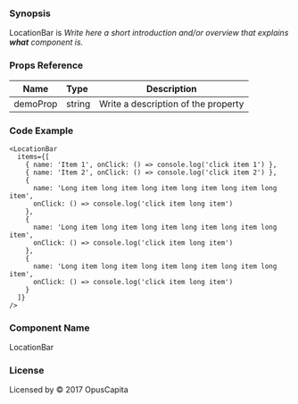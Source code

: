 ### Synopsis

LocationBar is 
*Write here a short introduction and/or overview that explains **what** component is.*

### Props Reference

| Name                           | Type                    | Description                                                 |
| ------------------------------ | :---------------------- | ----------------------------------------------------------- |
| demoProp                       | string                  | Write a description of the property                         |

### Code Example

```
<LocationBar 
  items={[
    { name: 'Item 1', onClick: () => console.log('click item 1') },
    { name: 'Item 2', onClick: () => console.log('click item 2') },
    { 
      name: 'Long item long item long item long item long item long item', 
      onClick: () => console.log('click item long item')
    },
    { 
      name: 'Long item long item long item long item long item long item', 
      onClick: () => console.log('click item long item')
    },
    { 
      name: 'Long item long item long item long item long item long item', 
      onClick: () => console.log('click item long item')
    }
  ]}
/>
```

### Component Name

LocationBar

### License

Licensed by © 2017 OpusCapita

